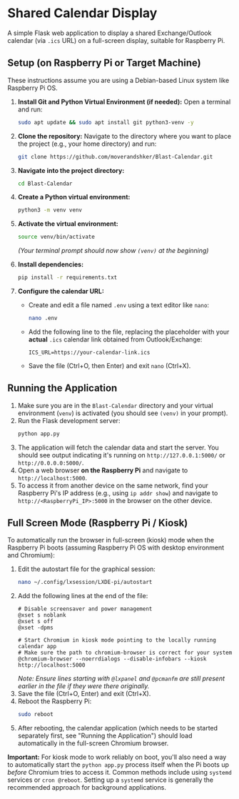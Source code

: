 # Shared Calendar Display

A simple Flask web application to display a shared Exchange/Outlook calendar (via `.ics` URL) on a full-screen display, suitable for Raspberry Pi.

## Setup (on Raspberry Pi or Target Machine)

These instructions assume you are using a Debian-based Linux system like Raspberry Pi OS.

1.  **Install Git and Python Virtual Environment (if needed):**
    Open a terminal and run:
    ```bash
    sudo apt update && sudo apt install git python3-venv -y
    ```

2.  **Clone the repository:**
    Navigate to the directory where you want to place the project (e.g., your home directory) and run:
    ```bash
    git clone https://github.com/moverandshker/Blast-Calendar.git
    ```

3.  **Navigate into the project directory:**
    ```bash
    cd Blast-Calendar
    ```

4.  **Create a Python virtual environment:**
    ```bash
    python3 -m venv venv
    ```

5.  **Activate the virtual environment:**
    ```bash
    source venv/bin/activate
    ```
    *(Your terminal prompt should now show `(venv)` at the beginning)*

6.  **Install dependencies:**
    ```bash
    pip install -r requirements.txt
    ```

7.  **Configure the calendar URL:**
    *   Create and edit a file named `.env` using a text editor like `nano`:
        ```bash
        nano .env
        ```
    *   Add the following line to the file, replacing the placeholder with your **actual** `.ics` calendar link obtained from Outlook/Exchange:
        ```
        ICS_URL=https://your-calendar-link.ics
        ```
    *   Save the file (Ctrl+O, then Enter) and exit `nano` (Ctrl+X).

## Running the Application

1.  Make sure you are in the `Blast-Calendar` directory and your virtual environment (`venv`) is activated (you should see `(venv)` in your prompt).
2.  Run the Flask development server:
    ```bash
    python app.py
    ```
3.  The application will fetch the calendar data and start the server. You should see output indicating it's running on `http://127.0.0.1:5000/` or `http://0.0.0.0:5000/`.
4.  Open a web browser **on the Raspberry Pi** and navigate to `http://localhost:5000`.
5.  To access it from another device on the same network, find your Raspberry Pi's IP address (e.g., using `ip addr show`) and navigate to `http://<RaspberryPi_IP>:5000` in the browser on the other device.

## Full Screen Mode (Raspberry Pi / Kiosk)

To automatically run the browser in full-screen (kiosk) mode when the Raspberry Pi boots (assuming Raspberry Pi OS with desktop environment and Chromium):

1.  Edit the autostart file for the graphical session:
    ```bash
    nano ~/.config/lxsession/LXDE-pi/autostart
    ```
2.  Add the following lines at the end of the file:
    ```
    # Disable screensaver and power management
    @xset s noblank
    @xset s off
    @xset -dpms

    # Start Chromium in kiosk mode pointing to the locally running calendar app
    # Make sure the path to chromium-browser is correct for your system
    @chromium-browser --noerrdialogs --disable-infobars --kiosk http://localhost:5000
    ```
    *Note: Ensure lines starting with `@lxpanel` and `@pcmanfm` are still present earlier in the file if they were there originally.*
3.  Save the file (Ctrl+O, Enter) and exit (Ctrl+X).
4.  Reboot the Raspberry Pi:
    ```bash
    sudo reboot
    ```
5.  After rebooting, the calendar application (which needs to be started separately first, see "Running the Application") should load automatically in the full-screen Chromium browser.

**Important:** For kiosk mode to work reliably on boot, you'll also need a way to automatically start the `python app.py` process itself when the Pi boots up *before* Chromium tries to access it. Common methods include using `systemd` services or `cron @reboot`. Setting up a `systemd` service is generally the recommended approach for background applications.
